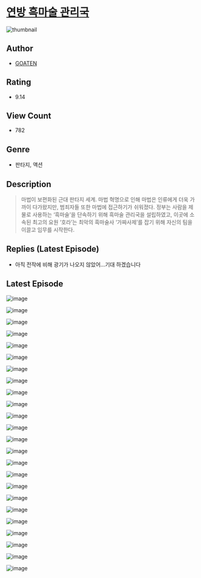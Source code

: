 # [연방 흑마술 관리국](https://comic.naver.com/challenge/list?titleId=810675)
![thumbnail](https://image-comic.pstatic.net/user_contents_data/challenge_comic/2023/05/24/291610/upload_3906084569055716196_480x623.jpeg)

## Author
- [GOATEN](https://comic.naver.com/artistTitle?id=291610)

## Rating
- 9.14

## View Count
- 782

## Genre
- 판타지, 액션

## Description
> 마법이 보편화된 근대 판타지 세계. 마법 혁명으로 인해 마법은 인류에게 더욱 가까이 다가왔지만, 범죄자들 또한 마법에 접근하기가 쉬워졌다. 정부는 사람을 제물로 사용하는 ‘흑마술’을 단속하기 위해 흑마술 관리국을 설립하였고, 이곳에 소속된 최고의 요원 ‘호라’는 최악의 흑마술사 ‘가짜사제’를 잡기 위해 자신의 팀을 이끌고 임무를 시작한다.

## Replies (Latest Episode)
- 아직 전작에 비해 광기가 나오지 않았어...기대 하겠습니다

## Latest Episode
![image](https://image-comic.pstatic.net/user_contents_data/challenge_comic/2023/05/24/291610/upload_3486123894408110433.jpeg)

![image](https://image-comic.pstatic.net/user_contents_data/challenge_comic/2023/05/24/291610/upload_3907210644388275810.jpeg)

![image](https://image-comic.pstatic.net/user_contents_data/challenge_comic/2023/05/24/291610/upload_7293692177859830882.jpeg)

![image](https://image-comic.pstatic.net/user_contents_data/challenge_comic/2023/05/24/291610/upload_7220449103438046258.jpeg)

![image](https://image-comic.pstatic.net/user_contents_data/challenge_comic/2023/05/24/291610/upload_7365745150526697521.jpeg)

![image](https://image-comic.pstatic.net/user_contents_data/challenge_comic/2023/05/24/291610/upload_7293355533337507634.jpeg)

![image](https://image-comic.pstatic.net/user_contents_data/challenge_comic/2023/05/24/291610/upload_7003722184613049396.jpeg)

![image](https://image-comic.pstatic.net/user_contents_data/challenge_comic/2023/05/24/291610/upload_7363439697142951988.jpeg)

![image](https://image-comic.pstatic.net/user_contents_data/challenge_comic/2023/05/24/291610/upload_7234247957156345441.jpeg)

![image](https://image-comic.pstatic.net/user_contents_data/challenge_comic/2023/05/24/291610/upload_3978475508423734327.jpeg)

![image](https://image-comic.pstatic.net/user_contents_data/challenge_comic/2023/05/24/291610/upload_4051322357715120688.jpeg)

![image](https://image-comic.pstatic.net/user_contents_data/challenge_comic/2023/05/24/291610/upload_3761129529502217570.jpeg)

![image](https://image-comic.pstatic.net/user_contents_data/challenge_comic/2023/05/24/291610/upload_3546642113962785074.jpeg)

![image](https://image-comic.pstatic.net/user_contents_data/challenge_comic/2023/05/24/291610/upload_7148683095417708851.jpeg)

![image](https://image-comic.pstatic.net/user_contents_data/challenge_comic/2023/05/24/291610/upload_3834592124011034420.jpeg)

![image](https://image-comic.pstatic.net/user_contents_data/challenge_comic/2023/05/24/291610/upload_3833179439826679653.jpeg)

![image](https://image-comic.pstatic.net/user_contents_data/challenge_comic/2023/05/24/291610/upload_4121466806690996787.jpeg)

![image](https://image-comic.pstatic.net/user_contents_data/challenge_comic/2023/05/24/291610/upload_7377793598175392822.jpeg)

![image](https://image-comic.pstatic.net/user_contents_data/challenge_comic/2023/05/24/291610/upload_4049689776291592549.jpeg)

![image](https://image-comic.pstatic.net/user_contents_data/challenge_comic/2023/05/24/291610/upload_3918748726824625719.jpeg)

![image](https://image-comic.pstatic.net/user_contents_data/challenge_comic/2023/05/24/291610/upload_3690760574871287604.jpeg)

![image](https://image-comic.pstatic.net/user_contents_data/challenge_comic/2023/05/24/291610/upload_4122819399182870116.jpeg)

![image](https://image-comic.pstatic.net/user_contents_data/challenge_comic/2023/05/24/291610/upload_7365695904401483056.jpeg)

![image](https://image-comic.pstatic.net/user_contents_data/challenge_comic/2023/05/24/291610/upload_7161339552293216869.jpeg)
